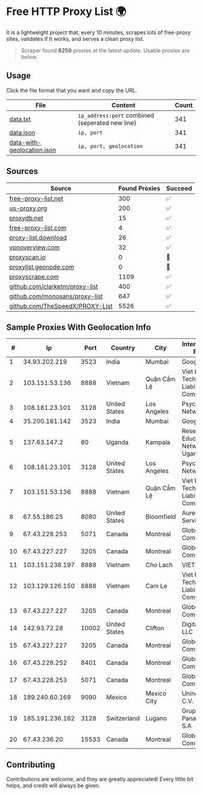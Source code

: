 
# Free HTTP Proxy List 🌍

It is a lightweight project that, every 10 minutes, scrapes lots of free-proxy sites, validates if it works, and serves a clean proxy list.


> Scraper found **8259** proxies at the latest update. Usable proxies are below.

## Usage

Click the file format that you want and copy the URL.


|File|Content|Count|
|----|-------|-----|
|[data.txt](https://raw.githubusercontent.com/themiralay/Proxy-List-World/master/data.txt)|`ip_address:port` combined (seperated new line)|341|
|[data.json](https://raw.githubusercontent.com/themiralay/Proxy-List-World/master/data.json)|`ip, port`|341|
|[data-with-geolocation.json](https://raw.githubusercontent.com/themiralay/Proxy-List-World/master/data-with-geolocation.json)|`ip, port, geolocation`|341|

## Sources

|Source|Found Proxies|Succeed|
|------|-------------|-------|
|[free-proxy-list.net](https://free-proxy-list.net)|300|✅|
|[us-proxy.org](https://www.us-proxy.org)|200|✅|
|[proxydb.net](http://proxydb.net)|15|✅|
|[free-proxy-list.com](https://free-proxy-list.com/?page=&port=&type%5B%5D=http&type%5B%5D=https&up_time=0&search=Search)|4|✅|
|[proxy-list.download](https://www.proxy-list.download/HTTP)|26|✅|
|[vpnoverview.com](https://vpnoverview.com/privacy/anonymous-browsing/free-proxy-servers)|32|✅|
|[proxyscan.io](https://www.proxyscan.io)|0|🚫|
|[proxylist.geonode.com](https://proxylist.geonode.com/api/proxy-list?limit=300&page=1&sort_by=lastChecked&sort_type=desc&protocols=http,https)|0|🚫|
|[proxyscrape.com](https://api.proxyscrape.com/v2/?request=displayproxies&protocol=http&timeout=10000&country=all&ssl=all&anonymity=all)|1109|✅|
|[github.com/clarketm/proxy-list](https://raw.githubusercontent.com/clarketm/proxy-list/master/proxy-list-raw.txt)|400|✅|
|[github.com/monosans/proxy-list](https://raw.githubusercontent.com/monosans/proxy-list/main/proxies/http.txt)|647|✅|
|[github.com/TheSpeedX/PROXY-List](https://raw.githubusercontent.com/TheSpeedX/PROXY-List/master/http.txt)|5526|✅|


## Sample Proxies With Geolocation Info

|#|Ip|Port|Country|City|Internet Service Provider|
|-|--|----|-------|----|-------------------------|
|1|34.93.202.219|3523|India|Mumbai|Google LLC|
|2|103.151.53.136|8888|Vietnam|Quận Cẩm Lệ|Viet Digital Technology Liability Company|
|3|108.181.23.101|3128|United States|Los Angeles|Psychz Networks|
|4|35.200.181.142|3523|India|Mumbai|Google LLC|
|5|137.63.147.2|80|Uganda|Kampala|Research and Education Network Uganda|
|6|108.181.23.101|3128|United States|Los Angeles|Psychz Networks|
|7|103.151.53.136|8888|Vietnam|Quận Cẩm Lệ|Viet Digital Technology Liability Company|
|8|67.55.186.25|8080|United States|Bloomfield|Aureon Network Services|
|9|67.43.228.253|5071|Canada|Montreal|GloboTech Communications|
|10|67.43.227.227|3205|Canada|Montreal|GloboTech Communications|
|11|103.151.238.197|8888|Vietnam|Cho Lach|VIETBRANDS|
|12|103.129.126.150|8888|Vietnam|Cam Le|Viet Digital Technology Liability Company|
|13|67.43.227.227|3205|Canada|Montreal|GloboTech Communications|
|14|142.93.72.28|10002|United States|Clifton|DigitalOcean, LLC|
|15|67.43.227.227|3205|Canada|Montreal|GloboTech Communications|
|16|67.43.228.252|8401|Canada|Montreal|GloboTech Communications|
|17|67.43.228.253|5071|Canada|Montreal|GloboTech Communications|
|18|189.240.60.169|9090|Mexico|Mexico City|Uninet S.A. de C.V.|
|19|185.191.236.162|3128|Switzerland|Lugano|Grupo Panaglobal 15 S.A|
|20|67.43.236.20|15533|Canada|Montreal|GloboTech Communications|



## Contributing

Contributions are welcome, and they are greatly appreciated! Every
little bit helps, and credit will always be given.

